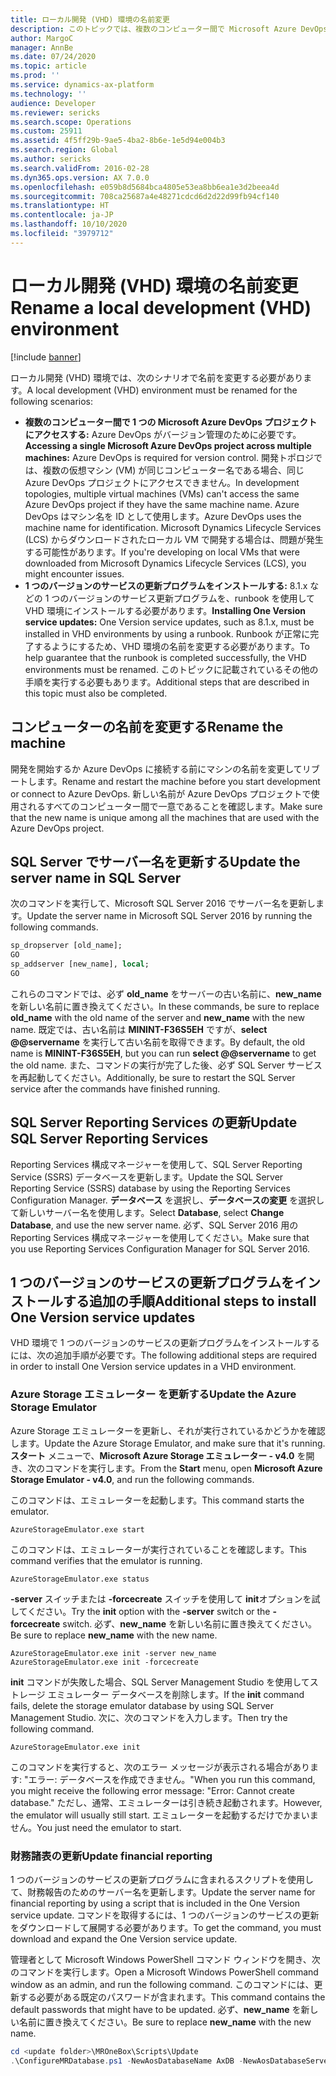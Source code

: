 ```yaml
---
title: ローカル開発 (VHD) 環境の名前変更
description: このトピックでは、複数のコンピューター間で Microsoft Azure DevOps プロジェクトにアクセスし、1 つのバージョンのサービスの更新プログラムを正常にインストールできるように、ローカル開発 (VHD) 環境の名前を変更する方法について説明します。
author: MargoC
manager: AnnBe
ms.date: 07/24/2020
ms.topic: article
ms.prod: ''
ms.service: dynamics-ax-platform
ms.technology: ''
audience: Developer
ms.reviewer: sericks
ms.search.scope: Operations
ms.custom: 25911
ms.assetid: 4f5ff29b-9ae5-4ba2-8b6e-1e5d94e004b3
ms.search.region: Global
ms.author: sericks
ms.search.validFrom: 2016-02-28
ms.dyn365.ops.version: AX 7.0.0
ms.openlocfilehash: e059b8d5684bca4805e53ea8bb6ea1e3d2beea4d
ms.sourcegitcommit: 708ca25687a4e48271cdcd6d2d22d99fb94cf140
ms.translationtype: HT
ms.contentlocale: ja-JP
ms.lasthandoff: 10/10/2020
ms.locfileid: "3979712"
---
```

# <a name="rename-a-local-development-vhd-environment"></a><span data-ttu-id="c768d-103">ローカル開発 (VHD) 環境の名前変更</span><span class="sxs-lookup"><span data-stu-id="c768d-103">Rename a local development (VHD) environment</span></span>

[!include [banner](../includes/banner.md)]

<span data-ttu-id="c768d-104">ローカル開発 (VHD) 環境では、次のシナリオで名前を変更する必要があります。</span><span class="sxs-lookup"><span data-stu-id="c768d-104">A local development (VHD) environment must be renamed for the following scenarios:</span></span>

* <span data-ttu-id="c768d-105">**複数のコンピューター間で 1 つの Microsoft Azure DevOps プロジェクトにアクセスする:** Azure DevOps がバージョン管理のために必要です。</span><span class="sxs-lookup"><span data-stu-id="c768d-105">**Accessing a single Microsoft Azure DevOps project across multiple machines:** Azure DevOps is required for version control.</span></span> <span data-ttu-id="c768d-106">開発トポロジでは、複数の仮想マシン (VM) が同じコンピューター名である場合、同じ Azure DevOps プロジェクトにアクセスできません。</span><span class="sxs-lookup"><span data-stu-id="c768d-106">In development topologies, multiple virtual machines (VMs) can't access the same Azure DevOps project if they have the same machine name.</span></span> <span data-ttu-id="c768d-107">Azure DevOps はマシン名を ID として使用します。</span><span class="sxs-lookup"><span data-stu-id="c768d-107">Azure DevOps uses the machine name for identification.</span></span> <span data-ttu-id="c768d-108">Microsoft Dynamics Lifecycle Services (LCS) からダウンロードされたローカル VM で開発する場合は、問題が発生する可能性があります。</span><span class="sxs-lookup"><span data-stu-id="c768d-108">If you're developing on local VMs that were downloaded from Microsoft Dynamics Lifecycle Services (LCS), you might encounter issues.</span></span>
* <span data-ttu-id="c768d-109">**1 つのバージョンのサービスの更新プログラムをインストールする:** 8.1.x などの 1 つのバージョンのサービス更新プログラムを、runbook を使用して VHD 環境にインストールする必要があります。</span><span class="sxs-lookup"><span data-stu-id="c768d-109">**Installing One Version service updates:** One Version service updates, such as 8.1.x, must be installed in VHD environments by using a runbook.</span></span> <span data-ttu-id="c768d-110">Runbook が正常に完了するようにするため、VHD 環境の名前を変更する必要があります。</span><span class="sxs-lookup"><span data-stu-id="c768d-110">To help guarantee that the runbook is completed successfully, the VHD environments must be renamed.</span></span> <span data-ttu-id="c768d-111">このトピックに記載されているその他の手順を実行する必要もあります。</span><span class="sxs-lookup"><span data-stu-id="c768d-111">Additional steps that are described in this topic must also be completed.</span></span>

## <a name="rename-the-machine"></a><span data-ttu-id="c768d-112">コンピューターの名前を変更する</span><span class="sxs-lookup"><span data-stu-id="c768d-112">Rename the machine</span></span>
<span data-ttu-id="c768d-113">開発を開始するか Azure DevOps に接続する前にマシンの名前を変更してリブートします。</span><span class="sxs-lookup"><span data-stu-id="c768d-113">Rename and restart the machine before you start development or connect to Azure DevOps.</span></span> <span data-ttu-id="c768d-114">新しい名前が Azure DevOps プロジェクトで使用されるすべてのコンピューター間で一意であることを確認します。</span><span class="sxs-lookup"><span data-stu-id="c768d-114">Make sure that the new name is unique among all the machines that are used with the Azure DevOps project.</span></span>

## <a name="update-the-server-name-in-sql-server"></a><span data-ttu-id="c768d-115">SQL Server でサーバー名を更新する</span><span class="sxs-lookup"><span data-stu-id="c768d-115">Update the server name in SQL Server</span></span>
<span data-ttu-id="c768d-116">次のコマンドを実行して、Microsoft SQL Server 2016 でサーバー名を更新します。</span><span class="sxs-lookup"><span data-stu-id="c768d-116">Update the server name in Microsoft SQL Server 2016 by running the following commands.</span></span> 

```sql
sp_dropserver [old_name];
GO
sp_addserver [new_name], local;
GO
```

<span data-ttu-id="c768d-117">これらのコマンドでは、必ず **old\_name** をサーバーの古い名前に、**new\_name** を新しい名前に置き換えてください。</span><span class="sxs-lookup"><span data-stu-id="c768d-117">In these commands, be sure to replace **old\_name** with the old name of the server and **new\_name** with the new name.</span></span> <span data-ttu-id="c768d-118">既定では、古い名前は **MININT-F36S5EH** ですが、**select @@servername** を実行して古い名前を取得できます。</span><span class="sxs-lookup"><span data-stu-id="c768d-118">By default, the old name is **MININT-F36S5EH**, but you can run **select @@servername** to get the old name.</span></span> <span data-ttu-id="c768d-119">また、コマンドの実行が完了した後、必ず SQL Server サービスを再起動してください。</span><span class="sxs-lookup"><span data-stu-id="c768d-119">Additionally, be sure to restart the SQL Server service after the commands have finished running.</span></span>

## <a name="update-sql-server-reporting-services"></a><span data-ttu-id="c768d-120">SQL Server Reporting Services の更新</span><span class="sxs-lookup"><span data-stu-id="c768d-120">Update SQL Server Reporting Services</span></span>
<span data-ttu-id="c768d-121">Reporting Services 構成マネージャーを使用して、SQL Server Reporting Service (SSRS) データベースを更新します。</span><span class="sxs-lookup"><span data-stu-id="c768d-121">Update the SQL Server Reporting Service (SSRS) database by using the Reporting Services Configuration Manager.</span></span> <span data-ttu-id="c768d-122">**データベース** を選択し、**データベースの変更** を選択して新しいサーバー名を使用します。</span><span class="sxs-lookup"><span data-stu-id="c768d-122">Select **Database**, select **Change Database**, and use the new server name.</span></span> <span data-ttu-id="c768d-123">必ず、SQL Server 2016 用の Reporting Services 構成マネージャーを使用してください。</span><span class="sxs-lookup"><span data-stu-id="c768d-123">Make sure that you use Reporting Services Configuration Manager for SQL Server 2016.</span></span>

## <a name="additional-steps-to-install-one-version-service-updates"></a><span data-ttu-id="c768d-124">1 つのバージョンのサービスの更新プログラムをインストールする追加の手順</span><span class="sxs-lookup"><span data-stu-id="c768d-124">Additional steps to install One Version service updates</span></span>
<span data-ttu-id="c768d-125">VHD 環境で 1 つのバージョンのサービスの更新プログラムをインストールするには、次の追加手順が必要です。</span><span class="sxs-lookup"><span data-stu-id="c768d-125">The following additional steps are required in order to install One Version service updates in a VHD environment.</span></span>

### <a name="update-the-azure-storage-emulator"></a><span data-ttu-id="c768d-126">Azure Storage エミュレーター を更新する</span><span class="sxs-lookup"><span data-stu-id="c768d-126">Update the Azure Storage Emulator</span></span>
<span data-ttu-id="c768d-127">Azure Storage エミュレーターを更新し、それが実行されているかどうかを確認します。</span><span class="sxs-lookup"><span data-stu-id="c768d-127">Update the Azure Storage Emulator, and make sure that it's running.</span></span> <span data-ttu-id="c768d-128">**スタート** メニューで、**Microsoft Azure Storage エミュレーター - v4.0** を開き、次のコマンドを実行します。</span><span class="sxs-lookup"><span data-stu-id="c768d-128">From the **Start** menu, open **Microsoft Azure Storage Emulator - v4.0**, and run the following commands.</span></span>

<span data-ttu-id="c768d-129">このコマンドは、エミュレーターを起動します。</span><span class="sxs-lookup"><span data-stu-id="c768d-129">This command starts the emulator.</span></span>

```Console
AzureStorageEmulator.exe start
```

<span data-ttu-id="c768d-130">このコマンドは、エミュレーターが実行されていることを確認します。</span><span class="sxs-lookup"><span data-stu-id="c768d-130">This command verifies that the emulator is running.</span></span>

```Console
AzureStorageEmulator.exe status
```

<span data-ttu-id="c768d-131">**-server** スイッチまたは **-forcecreate** スイッチを使用して **init**オプションを試してください。</span><span class="sxs-lookup"><span data-stu-id="c768d-131">Try the **init** option with the **-server** switch or the **-forcecreate** switch.</span></span> <span data-ttu-id="c768d-132">必ず、**new\_name** を新しい名前に置き換えてください。</span><span class="sxs-lookup"><span data-stu-id="c768d-132">Be sure to replace **new\_name** with the new name.</span></span>

```Console
AzureStorageEmulator.exe init -server new_name
AzureStorageEmulator.exe init -forcecreate
```

<span data-ttu-id="c768d-133">**init** コマンドが失敗した場合、SQL Server Management Studio を使用してストレージ エミュレーター データベースを削除します。</span><span class="sxs-lookup"><span data-stu-id="c768d-133">If the **init** command fails, delete the storage emulator database by using SQL Server Management Studio.</span></span> <span data-ttu-id="c768d-134">次に、次のコマンドを入力します。</span><span class="sxs-lookup"><span data-stu-id="c768d-134">Then try the following command.</span></span>

```Console
AzureStorageEmulator.exe init
```

<span data-ttu-id="c768d-135">このコマンドを実行すると、次のエラー メッセージが表示される場合があります: "エラー: データベースを作成できません。"</span><span class="sxs-lookup"><span data-stu-id="c768d-135">When you run this command, you might receive the following error message: "Error: Cannot create database."</span></span> <span data-ttu-id="c768d-136">ただし、通常、エミュレーターは引き続き起動されます。</span><span class="sxs-lookup"><span data-stu-id="c768d-136">However, the emulator will usually still start.</span></span> <span data-ttu-id="c768d-137">エミュレーターを起動するだけでかまいません。</span><span class="sxs-lookup"><span data-stu-id="c768d-137">You just need the emulator to start.</span></span>

### <a name="update-financial-reporting"></a><span data-ttu-id="c768d-138">財務諸表の更新</span><span class="sxs-lookup"><span data-stu-id="c768d-138">Update financial reporting</span></span>
<span data-ttu-id="c768d-139">1 つのバージョンのサービスの更新プログラムに含まれるスクリプトを使用して、財務報告のためのサーバー名を更新します。</span><span class="sxs-lookup"><span data-stu-id="c768d-139">Update the server name for financial reporting by using a script that is included in the One Version service update.</span></span> <span data-ttu-id="c768d-140">コマンドを取得するには、1 つのバージョンのサービスの更新をダウンロードして展開する必要があります。</span><span class="sxs-lookup"><span data-stu-id="c768d-140">To get the command, you must download and expand the One Version service update.</span></span>

<span data-ttu-id="c768d-141">管理者として Microsoft Windows PowerShell コマンド ウィンドウを開き、次のコマンドを実行します。</span><span class="sxs-lookup"><span data-stu-id="c768d-141">Open a Microsoft Windows PowerShell command window as an admin, and run the following command.</span></span> <span data-ttu-id="c768d-142">このコマンドには、更新する必要がある既定のパスワードが含まれます。</span><span class="sxs-lookup"><span data-stu-id="c768d-142">This command contains the default passwords that might have to be updated.</span></span> <span data-ttu-id="c768d-143">必ず、**new\_name** を新しい名前に置き換えてください。</span><span class="sxs-lookup"><span data-stu-id="c768d-143">Be sure to replace **new\_name** with the new name.</span></span>

```powershell
cd <update folder>\MROneBox\Scripts\Update
.\ConfigureMRDatabase.ps1 -NewAosDatabaseName AxDB -NewAosDatabaseServerName new_name -NewMRDatabaseName ManagementReporter -NewAxAdminUserPassword AOSWebSite@123 -NewMRAdminUserName MRUser -NewMRAdminUserPassword MRWebSite@123 -NewMRRuntimeUserName MRUSer -NewMRRuntimeUserPassword MRWebSite@123 -NewAxMRRuntimeUserName MRUser -NewAxMRRuntimeUserPassword MRWebSite@123
```
